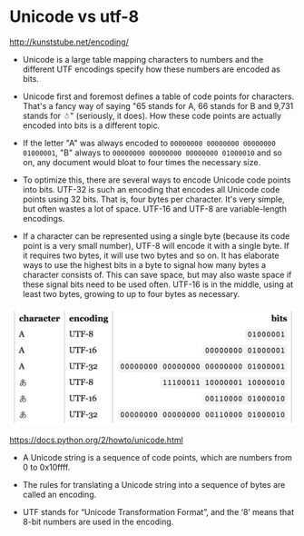 # Unicode vs utf-8

http://kunststube.net/encoding/

- Unicode is a large table mapping characters to numbers and the different UTF encodings specify how these numbers are encoded as bits.

- Unicode first and foremost defines a table of code points for characters. That's a fancy way of saying "65 stands for A, 66 stands for B and 9,731 stands for ☃" (seriously, it does).  How these code points are actually encoded into bits is a different topic.

- If the letter "A" was always encoded to ```00000000 00000000 00000000 01000001```, "B" always to ```00000000 00000000 00000000 01000010``` and so on, any document would bloat to four times the necessary size.

- To optimize this, there are several ways to encode Unicode code points into bits. UTF-32 is such an encoding that encodes all Unicode code points using 32 bits. That is, four bytes per character. It's very simple, but often wastes a lot of space. UTF-16 and UTF-8 are variable-length encodings.

- If a character can be represented using a single byte (because its code point is a very small number), UTF-8 will encode it with a single byte. If it requires two bytes, it will use two bytes and so on. It has elaborate ways to use the highest bits in a byte to signal how many bytes a character consists of. This can save space, but may also waste space if these signal bits need to be used often. UTF-16 is in the middle, using at least two bytes, growing to up to four bytes as necessary.

![lookup](https://raw.githubusercontent.com/SeanPlusPlus/Notes/master/imgs/utf_lookup.png)

https://docs.python.org/2/howto/unicode.html

- A Unicode string is a sequence of code points, which are numbers from 0 to 0x10ffff.

- The rules for translating a Unicode string into a sequence of bytes are called an encoding.

- UTF stands for “Unicode Transformation Format”, and the ‘8’ means that 8-bit numbers are used in the encoding.
